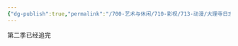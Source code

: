 ```yaml
---
{"dg-publish":true,"permalink":"/700-艺术与休闲/710-影视/713-动漫/大理寺日志/","tags":["追剧/动漫"],"noteIcon":""}
---
```


第二季已经追完

